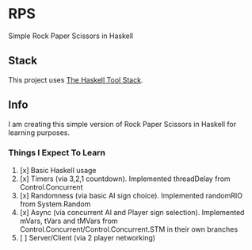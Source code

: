 # RPS
Simple Rock Paper Scissors in Haskell

## Stack
This project uses [The Haskell Tool Stack](https://docs.haskellstack.org/en/stable/README/).

## Info
I am creating this simple version of Rock Paper Scissors in Haskell for learning purposes.

### Things I Expect To Learn
1) [x] Basic Haskell usage
2) [x] Timers (via 3,2,1 countdown). Implemented threadDelay from Control.Concurrent
3) [x] Randomness (via basic AI sign choice). Implemented randomRIO from System.Random
4) [x] Async (via concurrent AI and Player sign selection). Implemented mVars, tVars and tMVars from Control.Concurrent/Control.Concurrent.STM in their own branches
5) [ ] Server/Client (via 2 player networking)